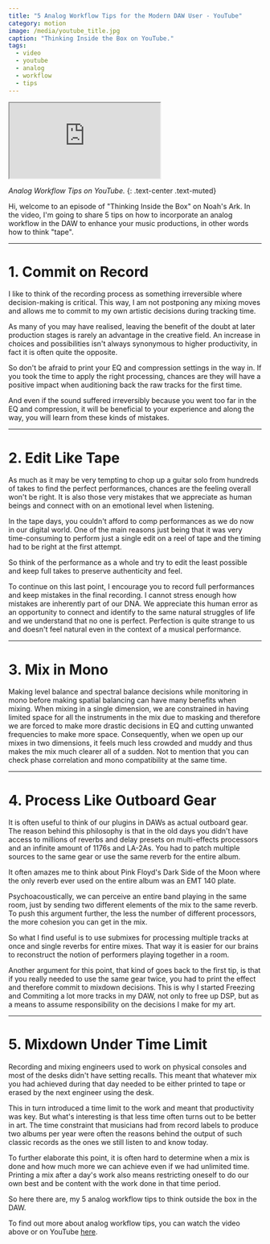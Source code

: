 ```yaml
---
title: "5 Analog Workflow Tips for the Modern DAW User - YouTube"
category: motion
image: /media/youtube_title.jpg
caption: "Thinking Inside the Box on YouTube."
tags:
  - video
  - youtube
  - analog
  - workflow
  - tips
---
```


<div class="embed-responsive embed-responsive-16by9">
	<iframe class="embed-responsive-item" src="https://www.youtube.com/embed/lCnzOn7G7I4"></iframe>
</div>

_Analog Workflow Tips on YouTube._
{: .text-center .text-muted}

Hi, welcome to an episode of "Thinking Inside the Box" on Noah's Ark. In the video, I'm going to share 5 tips on how to incorporate an analog workflow in the DAW to enhance your music productions, in other words how to think "tape".

 * * *

# __1. Commit on Record__

I like to think of the recording process as something irreversible where decision-making is critical. This way, I am not postponing any mixing moves and allows me to commit to my own artistic decisions during tracking time.

As many of you may have realised, leaving the benefit of the doubt at later production stages is rarely an advantage in the creative field. An increase in choices and possibilities isn't always synonymous to higher productivity, in fact it is often quite the opposite.

So don't be afraid to print your EQ and compression settings in the way in. If you took the time to apply the right processing, chances are they will have a positive impact when auditioning back the raw tracks for the first time.

And even if the sound suffered irreversibly because you went too far in the EQ and compression, it will be beneficial to your experience and along the way, you will learn from these kinds of mistakes.

 * * *

# __2. Edit Like Tape__

As much as it may be very tempting to chop up a guitar solo from hundreds of takes to find the perfect performances, chances are the feeling overall won't be right. It is also those very mistakes that we appreciate as human beings and connect with on an emotional level when listening.

In the tape days, you couldn't afford to comp performances as we do now in our digital world. One of the main reasons just being that it was very time-consuming to perform just a single edit on a reel of tape and the timing had to be right at the first attempt.

So think of the performance as a whole and try to edit the least possible and keep full takes to preserve authenticity and feel.

To continue on this last point, I encourage you to record full performances and keep mistakes in the final recording. I cannot stress enough how mistakes are inherently part of our DNA. We appreciate this human error as an opportunity to connect and identify to the same natural struggles of life and we understand that no one is perfect. Perfection is quite strange to us and doesn't feel natural even in the context of a musical performance.

 * * *

# __3. Mix in Mono__

Making level balance and spectral balance decisions while monitoring in mono before making spatial balancing can have many benefits when mixing. When mixing in a single dimension, we are constrained in having limited space for all the instruments in the mix due to masking and therefore we are forced to make more drastic decisions in EQ and cutting unwanted frequencies to make more space. Consequently, when we open up our mixes in two dimensions, it feels much less crowded and muddy and thus makes the mix much clearer all of a sudden. Not to mention that you can check phase correlation and mono compatibility at the same time.

 * * *

# __4. Process Like Outboard Gear__

It is often useful to think of our plugins in DAWs as actual outboard gear. The reason behind this philosophy is that in the old days you didn't have access to millions of reverbs and delay presets on multi-effects processors and an infinite amount of 1176s and LA-2As. You had to patch multiple sources to the same gear or use the same reverb for the entire album.

It often amazes me to think about Pink Floyd's Dark Side of the Moon where the only reverb ever used on the entire album was an EMT 140 plate.

Psychoacoustically, we can perceive an entire band playing in the same room, just by sending two different elements of the mix to the same reverb. To push this argument further, the less the number of different processors, the more cohesion you can get in the mix.

So what I find useful is to use submixes for processing multiple tracks at once and single reverbs for entire mixes. That way it is easier for our brains to reconstruct the notion of performers playing together in a room.

Another argument for this point, that kind of goes back to the first tip, is that if you really needed to use the same gear twice, you had to print the effect and therefore commit to mixdown decisions. This is why I started Freezing and Commiting a lot more tracks in my DAW, not only to free up DSP, but as a means to assume responsibility on the decisions I make for my art.

 * * *

# __5. Mixdown Under Time Limit__

Recording and mixing engineers used to work on physical consoles and most of the desks didn't have setting recalls. This meant that whatever mix you had achieved during that day needed to be either printed to tape or erased by the next engineer using the desk.

This in turn introduced a time limit to the work and meant that productivity was key. But what's interesting is that less time often turns out to be better in art. The time constraint that musicians had from record labels to produce two albums per year were often the reasons behind the output of such classic records as the ones we still listen to and know today.

To further elaborate this point, it is often hard to determine when a mix is done and how much more we can achieve even if we had unlimited time. Printing a mix after a day's work also means restricting oneself to do our own best and be content with the work done in that time period.

So here there are, my 5 analog workflow tips to think outside the box in the DAW.

To find out more about analog workflow tips, you can watch the video above or on YouTube [here](https://youtu.be/lCnzOn7G7I4).
